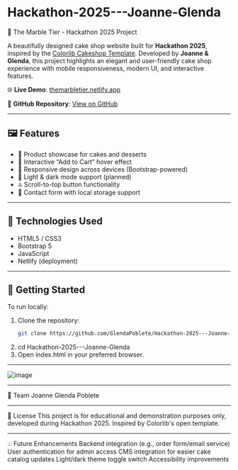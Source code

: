 # Hackathon-2025---Joanne-Glenda
🍰 The Marble Tier - Hackathon 2025 Project

A beautifully designed cake shop website built for **Hackathon 2025**, inspired by the [Colorlib Cakeshop Template](https://colorlib.com/wp/template/cakeshop/). Developed by **Joanne & Glenda**, this project highlights an elegant and user-friendly cake shop experience with mobile responsiveness, modern UI, and interactive features.

🌐 **Live Demo**: [themarbletier.netlify.app](https://themarbletier.netlify.app/)

📁 **GitHub Repository**: [View on GitHub](https://github.com/GlendaPoblete/Hackathon-2025---Joanne-Glenda/tree/main)

---

## 🖼️ Features

- 🎂 Product showcase for cakes and desserts  
- 🛒 Interactive “Add to Cart” hover effect  
- 📱 Responsive design across devices (Bootstrap-powered)  
- 🌙 Light & dark mode support (planned)  
- 🔝 Scroll-to-top button functionality  
- 📧 Contact form with local storage support

---

## 🚀 Technologies Used

- HTML5 / CSS3  
- Bootstrap 5  
- JavaScript  
- Netlify (deployment)

---

## 📌 Getting Started

To run locally:

1. Clone the repository:
   ```bash
   git clone https://github.com/GlendaPoblete/Hackathon-2025---Joanne-Glenda.git
2. cd Hackathon-2025---Joanne-Glenda
3. Open index.html in your preferred browser.

---

![image](https://github.com/user-attachments/assets/6110a498-9d22-4d58-b80a-d29aa9d5f963)

---

🤝 Team
Joanne
Glenda Poblete

---

📄 License
This project is for educational and demonstration purposes only, developed during Hackathon 2025. Inspired by Colorlib's open template.

---

💡 Future Enhancements
Backend integration (e.g., order form/email service)
User authentication for admin access
CMS integration for easier cake catalog updates
Light/dark theme toggle switch
Accessibility improvements
